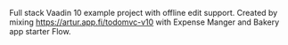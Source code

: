Full stack Vaadin 10 example project with offline edit support. Created by mixing https://artur.app.fi/todomvc-v10 with Expense Manger and Bakery app starter Flow.

